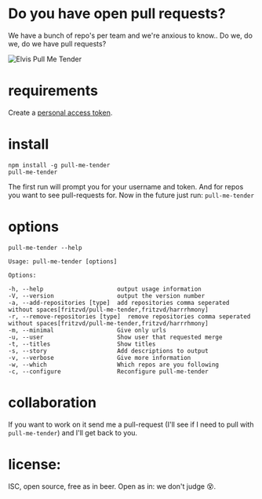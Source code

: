 # Do you have open pull requests?
We have a bunch of repo's per team and we're anxious to know.. Do we, do we, do we have pull requests?

![Elvis Pull Me Tender](https://raw.githubusercontent.com/fritzvd/pull-me-tender/master/elvis.png)

# requirements
Create a [personal access token](https://github.com/settings/applications).

# install

    npm install -g pull-me-tender
    pull-me-tender

The first run will prompt you for your username and token. And for repos you want to see pull-requests for. Now in the future just run: `pull-me-tender`

# options

    pull-me-tender --help

    Usage: pull-me-tender [options]

    Options:

    -h, --help                     output usage information
    -V, --version                  output the version number
    -a, --add-repositories [type]  add repositories comma seperated without spaces[fritzvd/pull-me-tender,fritzvd/harrrhmony]
    -r, --remove-repositories [type]  remove repositories comma seperated without spaces[fritzvd/pull-me-tender,fritzvd/harrrhmony]
    -m, --minimal                  Give only urls
    -u, --user                     Show user that requested merge
    -t, --titles                   Show titles
    -s, --story                    Add descriptions to output
    -v, --verbose                  Give more information
    -w, --which                    Which repos are you following
    -c, --configure                Reconfigure pull-me-tender

# collaboration
If you want to work on it send me a pull-request (I'll see if I need to pull with `pull-me-tender`) and I'll get back to you.

# license:
ISC, open source, free as in beer. Open as in: we don't judge :dizzy_face:.
